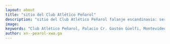 ```yaml
---
layout: about
title: "sitio del Club Atlético Peñarol"
description: "sitio del Club Atlético Peñarol falanje escandinavia: serás eterno como el tiempo y floreveras en cada primavera"
image:
keywords: "Club Atlético Peñarol, Palacio Cr. Gastón Güelfi, Montevideo, los obreros de AFE, Torneo Uruguayo de Primera División."
author: xn--pearol-xwa.ga
---
```

